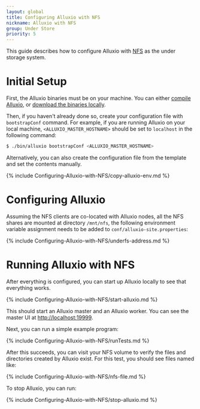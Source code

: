```yaml
---
layout: global
title: Configuring Alluxio with NFS
nickname: Alluxio with NFS
group: Under Store
priority: 5
---
```


This guide describes how to configure Alluxio with [NFS](http://nfs.sourceforge.net) as the under storage system.

# Initial Setup

First, the Alluxio binaries must be on your machine. You can either
[compile Alluxio](Building-Alluxio-Master-Branch.html), or
[download the binaries locally](Running-Alluxio-Locally.html).

Then, if you haven't already done so, create your configuration file with `bootstrapConf` command.
For example, if you are running Alluxio on your local machine, `<ALLUXIO_MASTER_HOSTNAME>` should be set to `localhost` in the following command:

```bash
$ ./bin/alluxio bootstrapConf <ALLUXIO_MASTER_HOSTNAME>
```

Alternatively, you can also create the configuration file from the template and set the contents manually.

{% include Configuring-Alluxio-with-NFS/copy-alluxio-env.md %}

# Configuring Alluxio

Assuming the NFS clients are co-located with Alluxio nodes, all the NFS shares are mounted at directory
`/mnt/nfs`, the following environment variable assignment needs to be added to
`conf/alluxio-site.properties`:

{% include Configuring-Alluxio-with-NFS/underfs-address.md %}

# Running Alluxio with NFS

After everything is configured, you can start up Alluxio locally to see that everything works.

{% include Configuring-Alluxio-with-NFS/start-alluxio.md %}

This should start an Alluxio master and an Alluxio worker. You can see the master UI at
[http://localhost:19999](http://localhost:19999).

Next, you can run a simple example program:

{% include Configuring-Alluxio-with-NFS/runTests.md %}

After this succeeds, you can visit your NFS volume to verify the files and directories created
by Alluxio exist. For this test, you should see files named like:

{% include Configuring-Alluxio-with-NFS/nfs-file.md %}

To stop Alluxio, you can run:

{% include Configuring-Alluxio-with-NFS/stop-alluxio.md %}
